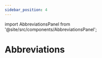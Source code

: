 ```yaml
---
sidebar_position: 4
---
```


import AbbreviationsPanel from '@site/src/components/AbbreviationsPanel';

# Abbreviations

<AbbreviationsPanel />
